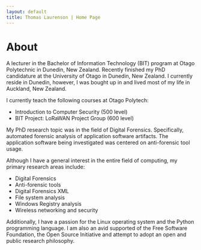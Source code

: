 ```yaml
---
layout: default
title: Thomas Laurenson | Home Page
---
```


# About

A lecturer in the Bachelor of Information Technology (BIT) program at Otago Polytechnic in Dunedin, New Zealand. Recently finished my PhD candidature at the University of Otago in Dunedin, New Zealand. I currently reside in Dunedin, however, I was bought up in and lived most of my life in Auckland, New Zealand. 

I currently teach the following courses at Otago Polytech:

+ Introduction to Computer Security (500 level)
+ BIT Project: LoRaWAN Project Group (600 level)

My PhD research topic was in the field of Digital Forensics. Specifically, automated forensic analysis of application software artifacts. The application software being investigated was centered on anti-forensic tool usage.

Although I have a general interest in the entire field of computing, my primary research areas include:

+ Digital Forensics
+ Anti-forensic tools
+ Digital Forensics XML
+ File system analysis
+ Windows Registry analysis
+ Wireless networking and security

Additionally, I have a passion for the Linux operating system and the Python programming language. I am also an avid supported of the Free Software Foundation, the Open Source Initiative and attempt to adopt an open and public research philosophy.